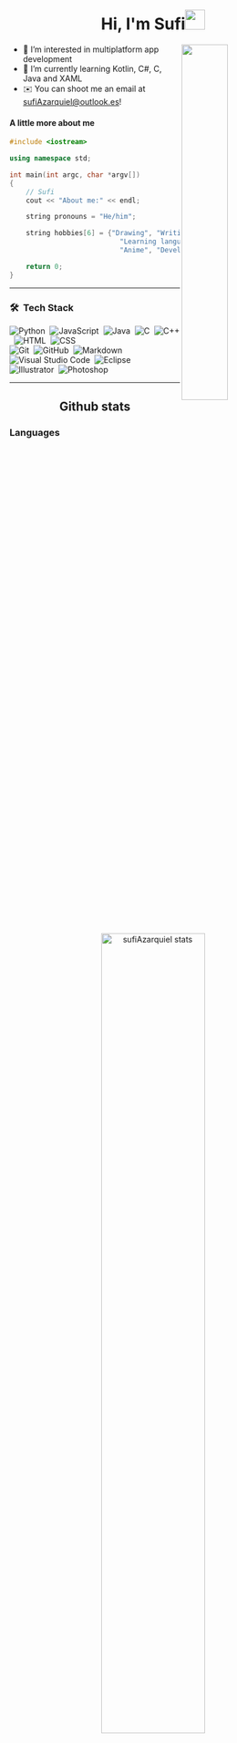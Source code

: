 <h1 align="center">Hi, I'm Sufi<img src="https://media.giphy.com/media/hvRJCLFzcasrR4ia7z/giphy.gif" width="35"></h1>
<img align="right" src="https://media.giphy.com/media/M9gbBd9nbDrOTu1Mqx/giphy.gif" width="40%">

- 👀 I’m interested in multiplatform app development
- 🌱 I’m currently learning Kotlin, C#, C, Java and XAML
- ✉️ You can shoot me an email at sufiAzarquiel@outlook.es!

#### A little more about me

```cpp
#include <iostream>

using namespace std;

int main(int argc, char *argv[])
{
    // Sufi
    cout << "About me:" << endl;

    string pronouns = "He/him";

    string hobbies[6] = {"Drawing", "Writing poetry",
                           "Learning languages (Japanese, German, etc)",
                           "Anime", "Developing JS games"};

    return 0;
}
```

---

### 🛠 &nbsp;Tech Stack

![Python](https://img.shields.io/badge/-Python-05122A?style=flat&logo=python)&nbsp;
![JavaScript](https://img.shields.io/badge/-JavaScript-05122A?style=flat&logo=javascript)&nbsp;
![Java](https://img.shields.io/badge/-Java-05122A?style=flat&logo=Java&logoColor=FFA518)&nbsp;
![C](https://img.shields.io/badge/-C-05122A?style=flat&logo=C&logoColor=A8B9CC)&nbsp;
![C++](https://img.shields.io/badge/-C++-05122A?style=flat&logo=C%2B%2B&logoColor=00599C)&nbsp;
![HTML](https://img.shields.io/badge/-HTML-05122A?style=flat&logo=HTML5)&nbsp;
![CSS](https://img.shields.io/badge/-CSS-05122A?style=flat&logo=CSS3&logoColor=1572B6)\
![Git](https://img.shields.io/badge/-Git-05122A?style=flat&logo=git)&nbsp;
![GitHub](https://img.shields.io/badge/-GitHub-05122A?style=flat&logo=github)&nbsp;
![Markdown](https://img.shields.io/badge/-Markdown-05122A?style=flat&logo=markdown)\
![Visual Studio Code](https://img.shields.io/badge/-Visual%20Studio%20Code-05122A?style=flat&logo=visual-studio-code&logoColor=007ACC)&nbsp;
![Eclipse](https://img.shields.io/badge/-Eclipse-05122A?style=flat&logo=eclipse-ide&logoColor=2C2255)\
![Illustrator](https://img.shields.io/badge/-Illustrator-05122A?style=flat&logo=adobe-illustrator)&nbsp;
![Photoshop](https://img.shields.io/badge/-Photoshop-05122A?style=flat&logo=adobe-photoshop)&nbsp;

---

<h2 align="center"> Github stats </h2>

<h3>Languages</h3>

<p align="center">
  <a href="https://github.com/sufiAzarquiel/">
    <img
      width="60%"
      src="https://github-readme-stats.vercel.app/api/top-langs?username=sufiAzarquiel&show_icons=true&locale=en&layout=compact&theme=radical&hide_border=true"
      alt="sufiAzarquiel stats"
    />
  </a>
</p>

<h3>Stats</h3>

<p align="center">
  <a href="https://github.com/sufiAzarquiel/">
    <img
      width="55%"
      src="https://github-readme-stats.vercel.app/api?username=sufiAzarquiel&show_icons=true&theme=radical&hide_border=true"
      alt="sufiAzarquiel"
    />
  </a>
  <a href="https://github.com/sufiAzarquiel/">
    <img
      width="55%"
      src="https://github-readme-streak-stats.herokuapp.com/?user=sufiAzarquiel&theme=radical&hide_border=true"
      alt="sufiAzarquiel"
    />
  </a>
</p>

* Last Edited on: 10/10/2023
